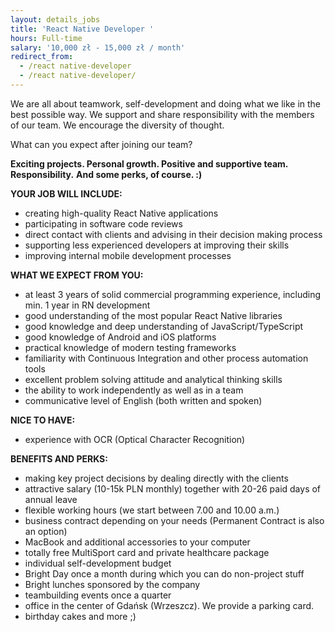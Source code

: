 ```yaml
---
layout: details_jobs
title: 'React Native Developer '
hours: Full-time
salary: '10,000 zł - 15,000 zł / month'
redirect_from:
  - /react native-developer
  - /react native-developer/
---
```

We are all about teamwork, self-development and doing what we like in the best possible way. We support and share responsibility with the members of our team. We encourage the diversity of thought.

What can you expect after joining our team? 

**Exciting projects. Personal growth. Positive and supportive team. Responsibility.** 
**And some perks, of course. :)** 


**YOUR JOB WILL INCLUDE:** 

* creating high-quality React Native applications 
* participating in software code reviews
* direct contact with clients and advising in their decision making process 
* supporting less experienced developers at improving their skills
* improving internal mobile development processes

**WHAT WE EXPECT FROM YOU:**

* at least 3 years of solid commercial programming experience, including min. 1 year in RN development
* good understanding of the most popular React Native libraries
* good knowledge and deep understanding of JavaScript/TypeScript
* good knowledge of Android and iOS platforms 
* practical knowledge of modern testing frameworks
* familiarity with Continuous Integration and other process automation tools 
* excellent problem solving attitude and analytical thinking skills 
* the ability to work independently as well as in a team 
* communicative level of English (both written and spoken) 

**NICE TO HAVE:** 

* experience with OCR (Optical Character Recognition) 

**BENEFITS AND PERKS:** 

* making key project decisions by dealing directly with the clients
* attractive salary (10-15k PLN monthly) together with 20-26 paid days of annual leave
* flexible working hours (we start between 7.00 and 10.00 a.m.)
* business contract depending on your needs (Permanent Contract is also an option) 
* MacBook and additional accessories to your computer 
* totally free MultiSport card and private healthcare package
* individual self-development budget 
* Bright Day once a month during which you can do non-project stuff 
* Bright lunches sponsored by the company
* teambuilding events once a quarter
* office in the center of Gdańsk (Wrzeszcz). We provide a parking card. 
* birthday cakes and more ;)
